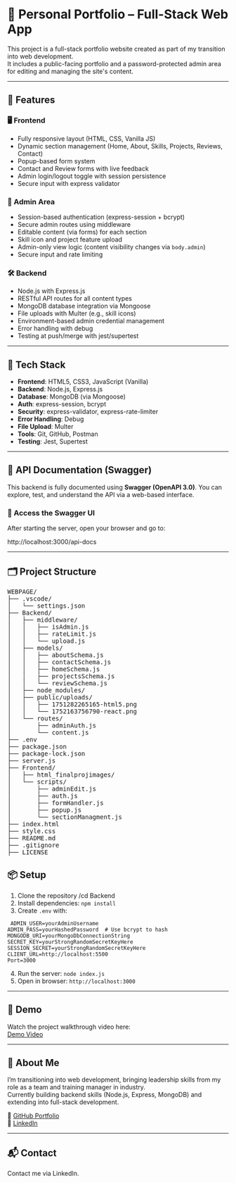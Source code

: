 # 🧩 Personal Portfolio – Full-Stack Web App

This project is a full-stack portfolio website created as part of my transition into web development.  
It includes a public-facing portfolio and a password-protected admin area for editing and managing the site's content.

---

## 🚀 Features

### 🖥️ Frontend
- Fully responsive layout (HTML, CSS, Vanilla JS)
- Dynamic section management (Home, About, Skills, Projects, Reviews, Contact)
- Popup-based form system
- Contact and Review forms with live feedback
- Admin login/logout toggle with session persistence
- Secure input with express validator

### 🔐 Admin Area
- Session-based authentication (express-session + bcrypt)
- Secure admin routes using middleware
- Editable content (via forms) for each section
- Skill icon and project feature upload
- Admin-only view logic (content visibility changes via `body.admin`)
- Secure input and rate limiting

### 🛠️ Backend
- Node.js with Express.js
- RESTful API routes for all content types
- MongoDB database integration via Mongoose
- File uploads with Multer (e.g., skill icons)
- Environment-based admin credential management
- Error handling with debug
- Testing at push/merge with jest/supertest

---

## 🧱 Tech Stack

- **Frontend**: HTML5, CSS3, JavaScript (Vanilla)
- **Backend**: Node.js, Express.js
- **Database**: MongoDB (via Mongoose)
- **Auth**: express-session, bcrypt
- **Security**: express-validator, express-rate-limiter
- **Error Handling**: Debug
- **File Upload**: Multer
- **Tools**: Git, GitHub, Postman
- **Testing**: Jest, Supertest

---

## 📘 API Documentation (Swagger)

This backend is fully documented using **Swagger (OpenAPI 3.0)**. You can explore, test, and understand the API via a web-based interface.

### 🔗 Access the Swagger UI

After starting the server, open your browser and go to:

http://localhost:3000/api-docs

---

## 🗂️ Project Structure
<pre>
WEBPAGE/
├── .vscode/
│   └── settings.json
├── Backend/
│   ├── middleware/
│   │   ├── isAdmin.js
│   │   ├── rateLimit.js
│   │   └── upload.js
│   ├── models/
│   │   ├── aboutSchema.js
│   │   ├── contactSchema.js
│   │   ├── homeSchema.js
│   │   ├── projectsSchema.js
│   │   └── reviewSchema.js
│   ├── node_modules/
│   ├── public/uploads/
│   │   ├── 1751282265165-html5.png
│   │   └── 1752163756790-react.png
│   └── routes/
│       ├── adminAuth.js
│       └── content.js
├── .env
├── package.json
├── package-lock.json
├── server.js
├── Frontend/
│   ├── html_finalprojimages/
│   └── scripts/
│       ├── adminEdit.js
│       ├── auth.js
│       ├── formHandler.js
│       ├── popup.js
│       └── sectionManagment.js
├── index.html
├── style.css
├── README.md
├── .gitignore
├── LICENSE
</pre>

## 📦 Setup

1. Clone the repository  /cd Backend
2. Install dependencies: `npm install`  
3. Create `.env` with:

<pre><code> ADMIN_USER=yourAdminUsername
ADMIN_PASS=yourHashedPassword  # Use bcrypt to hash
MONGODB_URI=yourMongoDbConnectionString
SECRET_KEY=yourStrongRandomSecretKeyHere
SESSION_SECRET=yourStrongRandomSecretKeyHere
CLIENT_URL=http://localhost:5500
Port=3000 </code></pre>

4. Run the server: `node index.js`  
5. Open in browser: `http://localhost:3000`

---

## 🎥 Demo

Watch the project walkthrough video here:  
[Demo Video](https://www.loom.com/share/daa253b0a7204864935d6510a621b044?sid=5689b276-e205-4852-9bb8-ec64ea5ca19a)

---

## 👤 About Me

I’m transitioning into web development, bringing leadership skills from my role as a team and training manager in industry.  
Currently building backend skills (Node.js, Express, MongoDB) and extending into full-stack development.

🔗 [GitHub Portfolio](https://github.com/Hikko218)  
🔗 [LinkedIn](https://www.linkedin.com/in/heiko-ries-b35778374/)

---

## 📬 Contact

Contact me via LinkedIn.
